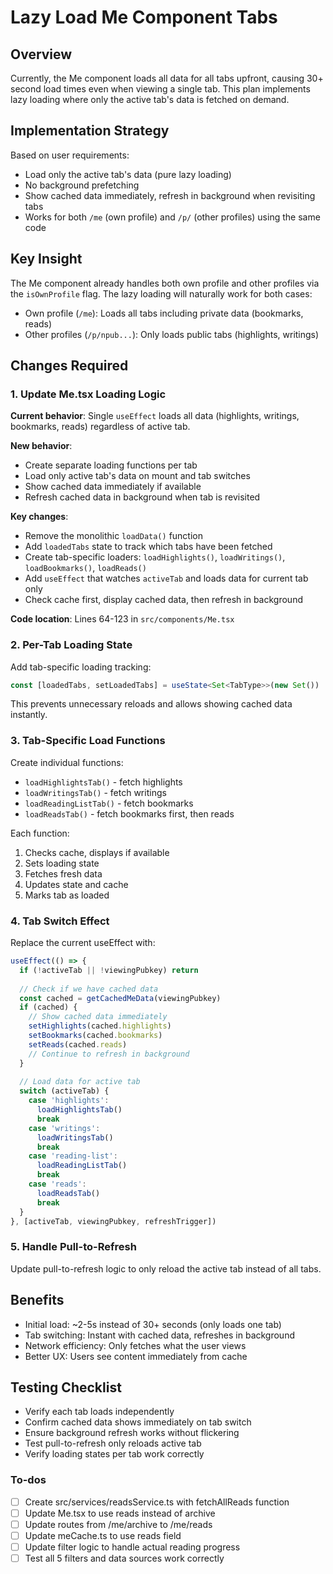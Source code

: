 <!-- 658dc3b5-4b0b-4d30-8cfa-a9326f1d467e f1d78d5b-786d-4658-ae4b-56278aba318e -->
# Lazy Load Me Component Tabs

## Overview

Currently, the Me component loads all data for all tabs upfront, causing 30+ second load times even when viewing a single tab. This plan implements lazy loading where only the active tab's data is fetched on demand.

## Implementation Strategy

Based on user requirements:

- Load only the active tab's data (pure lazy loading)
- No background prefetching
- Show cached data immediately, refresh in background when revisiting tabs
- Works for both `/me` (own profile) and `/p/` (other profiles) using the same code

## Key Insight

The Me component already handles both own profile and other profiles via the `isOwnProfile` flag. The lazy loading will naturally work for both cases:

- Own profile (`/me`): Loads all tabs including private data (bookmarks, reads)
- Other profiles (`/p/npub...`): Only loads public tabs (highlights, writings)

## Changes Required

### 1. Update Me.tsx Loading Logic

**Current behavior**: Single `useEffect` loads all data (highlights, writings, bookmarks, reads) regardless of active tab.

**New behavior**:

- Create separate loading functions per tab
- Load only active tab's data on mount and tab switches
- Show cached data immediately if available
- Refresh cached data in background when tab is revisited

**Key changes**:

- Remove the monolithic `loadData()` function
- Add `loadedTabs` state to track which tabs have been fetched
- Create tab-specific loaders: `loadHighlights()`, `loadWritings()`, `loadBookmarks()`, `loadReads()`
- Add `useEffect` that watches `activeTab` and loads data for current tab only
- Check cache first, display cached data, then refresh in background

**Code location**: Lines 64-123 in `src/components/Me.tsx`

### 2. Per-Tab Loading State

Add tab-specific loading tracking:

```typescript
const [loadedTabs, setLoadedTabs] = useState<Set<TabType>>(new Set())
```

This prevents unnecessary reloads and allows showing cached data instantly.

### 3. Tab-Specific Load Functions

Create individual functions:

- `loadHighlightsTab()` - fetch highlights
- `loadWritingsTab()` - fetch writings  
- `loadReadingListTab()` - fetch bookmarks
- `loadReadsTab()` - fetch bookmarks first, then reads

Each function:

1. Checks cache, displays if available
2. Sets loading state
3. Fetches fresh data
4. Updates state and cache
5. Marks tab as loaded

### 4. Tab Switch Effect

Replace the current useEffect with:

```typescript
useEffect(() => {
  if (!activeTab || !viewingPubkey) return
  
  // Check if we have cached data
  const cached = getCachedMeData(viewingPubkey)
  if (cached) {
    // Show cached data immediately
    setHighlights(cached.highlights)
    setBookmarks(cached.bookmarks)
    setReads(cached.reads)
    // Continue to refresh in background
  }
  
  // Load data for active tab
  switch (activeTab) {
    case 'highlights':
      loadHighlightsTab()
      break
    case 'writings':
      loadWritingsTab()
      break
    case 'reading-list':
      loadReadingListTab()
      break
    case 'reads':
      loadReadsTab()
      break
  }
}, [activeTab, viewingPubkey, refreshTrigger])
```

### 5. Handle Pull-to-Refresh

Update pull-to-refresh logic to only reload the active tab instead of all tabs.

## Benefits

- Initial load: ~2-5s instead of 30+ seconds (only loads one tab)
- Tab switching: Instant with cached data, refreshes in background
- Network efficiency: Only fetches what the user views
- Better UX: Users see content immediately from cache

## Testing Checklist

- Verify each tab loads independently
- Confirm cached data shows immediately on tab switch
- Ensure background refresh works without flickering
- Test pull-to-refresh only reloads active tab
- Verify loading states per tab work correctly

### To-dos

- [ ] Create src/services/readsService.ts with fetchAllReads function
- [ ] Update Me.tsx to use reads instead of archive
- [ ] Update routes from /me/archive to /me/reads
- [ ] Update meCache.ts to use reads field
- [ ] Update filter logic to handle actual reading progress
- [ ] Test all 5 filters and data sources work correctly